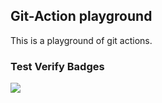 ## Git-Action playground

This is a playground of git actions.

### Test Verify Badges

![](https://github.com/klogic/git-action-playground/workflows/Greet%20Everyone/badge.svg)
